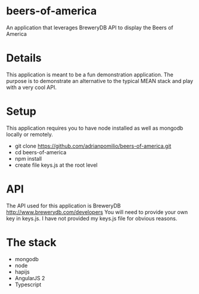 # beers-of-america
An application that leverages BreweryDB API to display the Beers of America

# Details
This application is meant to be a fun demonstration application.  The purpose is to demonstrate an alternative to the typical MEAN stack and play with a very cool API.

# Setup
This application requires you to have node installed as well as mongodb locally or remotely.

- git clone https://github.com/adrianpomilio/beers-of-america.git
- cd beers-of-america
- npm install
- create file keys.js at the root level

# API
The API used for this application is BreweryDB http://www.brewerydb.com/developers You will need to provide your own key in keys.js. I have not provided my keys.js file for obvious reasons.

# The stack
* mongodb
* node
* hapijs
* AngularJS 2
* Typescript
 
